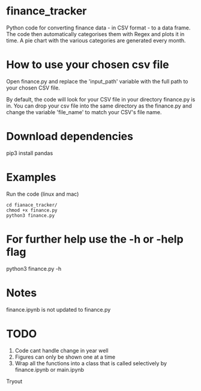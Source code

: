 # finance_tracker
Python code for converting finance data - in CSV format - to a data frame. The code then automatically categorises them with Regex and plots it in time. A pie chart with the various categories are generated every month.

# How to use your chosen csv file
Open finance.py and replace the 'input_path' variable with the full path to your chosen CSV file.

By default, the code will look for your CSV file in your directory finance.py is in. You can drop your csv file into the same directory as the finance.py and change the variable 'file_name' to match your CSV's file name. 


# Download dependencies
pip3 install pandas

# Examples
Run the code (linux and mac)
```
cd fianace_tracker/
chmod +x finance.py
python3 finance.py
```

# For further help use the -h or -help flag
python3 finance.py -h

# Notes
finance.ipynb is not updated to finance.py

# TODO
1. Code cant handle change in year well
2. Figures can only be shown one at a time
3. Wrap all the functions into a class that is called selectively by finance.ipynb or main.ipynb

Tryout
